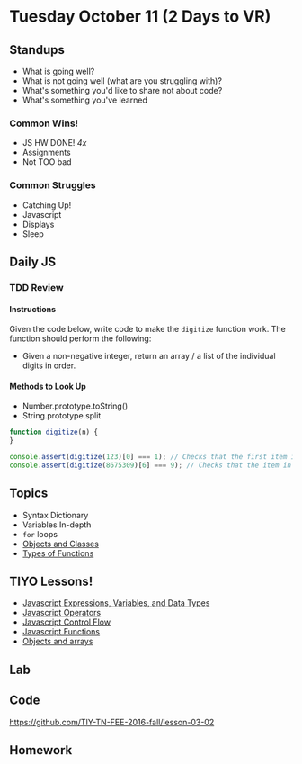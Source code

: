 # Tuesday October 11 (2 Days to VR)

## Standups

* What is going well?
* What is not going well (what are you struggling with)?
* What's something you'd like to share not about code?
* What's something you've learned

### Common Wins!

* JS HW DONE! *4x*
* Assignments
* Not TOO bad

### Common Struggles

* Catching Up!
* Javascript
* Displays
* Sleep

## Daily JS

### TDD Review

#### Instructions

Given the code below, write code to make the `digitize` function work.
The function should perform the following:

* Given a non-negative integer, return an array / a list of the individual digits in order.

#### Methods to Look Up

* Number.prototype.toString()
* String.prototype.split

```js
function digitize(n) {
}

console.assert(digitize(123)[0] === 1); // Checks that the first item in an array returned by `digitize(123)` is a number 1
console.assert(digitize(8675309)[6] === 9); // Checks that the item in position 6 of an array returned by `digitize(8675309)` is a number 9
```

## Topics

- Syntax Dictionary
- Variables In-depth
- `for` loops
- [Objects and Classes](http://www.2ality.com/2015/02/es6-classes-final.html)
- [Types of Functions](http://bonsaiden.github.io/JavaScript-Garden/#function.general)

## TIYO Lessons!

- [Javascript Expressions, Variables, and Data Types](https://online.theironyard.com/paths/579/units/3748/lessons/15123)
- [Javascript Operators](https://online.theironyard.com/paths/579/units/3748/lessons/15124)
- [Javascript Control Flow](https://online.theironyard.com/paths/579/units/3748/lessons/15125)
- [Javascript Functions](https://online.theironyard.com/paths/579/units/3748/lessons/15126)
- [Objects and arrays](https://online.theironyard.com/paths/579/units/3748/lessons/15127)

## Lab


## Code

https://github.com/TIY-TN-FEE-2016-fall/lesson-03-02

## Homework
